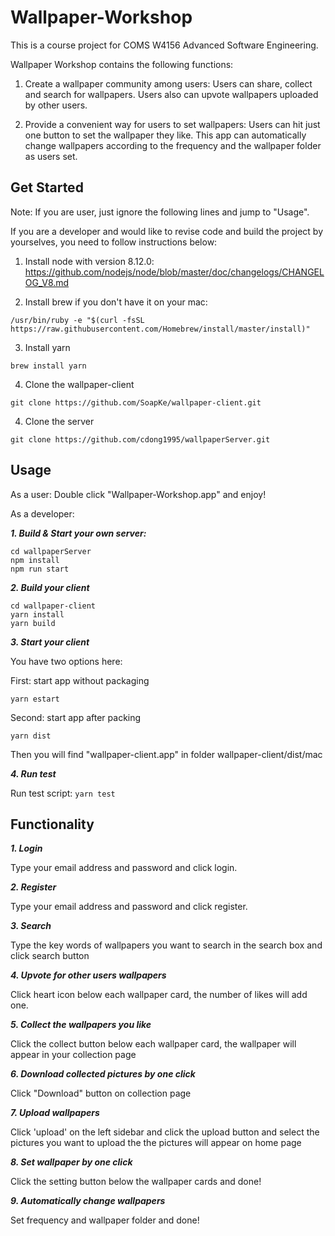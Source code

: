 # Wallpaper-Workshop

This is a course project for COMS W4156 Advanced Software Engineering.

Wallpaper Workshop contains the following functions:

1. Create a wallpaper community among users:
    Users can share, collect and search for wallpapers. 
    Users also can upvote wallpapers uploaded by other users.

2. Provide a convenient way for users to set wallpapers: 
    Users can hit just one button to set the wallpaper they like.
    This app can automatically change wallpapers according to the frequency and the wallpaper folder as users set.

## Get Started
Note: If you are user, just ignore the following lines and jump to "Usage".

If you are a developer and would like to revise code and build the project by yourselves, you need to follow instructions below:
1. Install node with version 8.12.0:
https://github.com/nodejs/node/blob/master/doc/changelogs/CHANGELOG_V8.md

2. Install brew if you don't have it on your mac:
```
/usr/bin/ruby -e "$(curl -fsSL https://raw.githubusercontent.com/Homebrew/install/master/install)"
```

3. Install yarn
```
brew install yarn
```

4. Clone the wallpaper-client
```
git clone https://github.com/SoapKe/wallpaper-client.git
```

4. Clone the server
```
git clone https://github.com/cdong1995/wallpaperServer.git
```

## Usage
As a user:
Double click "Wallpaper-Workshop.app" and enjoy!

As a developer:

***1. Build & Start your own server:***
```
cd wallpaperServer
npm install
npm run start
```

***2. Build your client***
```
cd wallpaper-client
yarn install
yarn build
```

***3. Start your client***

You have two options here:

First: start app without packaging
```
yarn estart
```
Second: start app after packing
```
yarn dist
```
Then you will find "wallpaper-client.app" in folder wallpaper-client/dist/mac

***4. Run test***

Run test script:
```yarn test```


## Functionality
***1. Login***

Type your email address and password and click login.

***2. Register***

Type your email address and password and click register.

***3. Search***

Type the key words of wallpapers you want to search in the search box and click search button

***4. Upvote for other users wallpapers***

Click heart icon below each wallpaper card, the number of likes will add one.

***5. Collect the wallpapers you like***

Click the collect button below each wallpaper card, the wallpaper will appear in your collection page

***6. Download collected pictures by one click***

Click "Download" button on collection page

***7. Upload wallpapers***

Click 'upload' on the left sidebar and click the upload button and select the pictures you want to upload the the pictures will appear on home page

***8. Set wallpaper by one click***

Click the setting button below the wallpaper cards and done!

***9. Automatically change wallpapers***

Set frequency and wallpaper folder and done!











